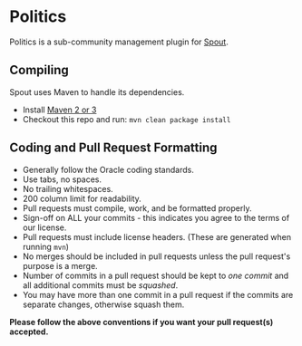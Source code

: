 Politics
===========

Politics is a sub-community management plugin for [Spout](http://spout.org).

Compiling
---------
Spout uses Maven to handle its dependencies.

* Install [Maven 2 or 3](http://maven.apache.org/download.html)
* Checkout this repo and run: `mvn clean package install`

Coding and Pull Request Formatting
----------------------------------
* Generally follow the Oracle coding standards.
* Use tabs, no spaces.
* No trailing whitespaces.
* 200 column limit for readability.
* Pull requests must compile, work, and be formatted properly.
* Sign-off on ALL your commits - this indicates you agree to the terms of our license.
* Pull requests must include license headers. (These are generated when running `mvn`)
* No merges should be included in pull requests unless the pull request's purpose is a merge.
* Number of commits in a pull request should be kept to *one commit* and all additional commits must be *squashed*.
* You may have more than one commit in a pull request if the commits are separate changes, otherwise squash them.

**Please follow the above conventions if you want your pull request(s) accepted.**
